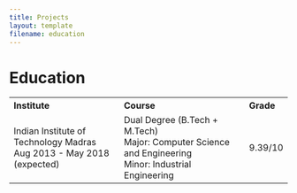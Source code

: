 ```yaml
---
title: Projects
layout: template
filename: education
--- 
```


# Education

<table width="100%" align="center" border="0" cellspacing="0">
         <tr>
                  <th width="42%" align="left">Institute</th>
                  <th width="48%" align="left">Course</th>
                  <th width="10%" align="left">Grade</th>
         </tr>
         <tr>
                  <td width="42%">Indian Institute of Technology Madras<br>Aug 2013 - May 2018 (expected)</td>
                  <td width="48%">Dual Degree (B.Tech + M.Tech)<br>Major: Computer Science and Engineering<br>Minor: Industrial Engineering</td>
                  <td width="10%">9.39/10</td>
         </tr>
</table>
